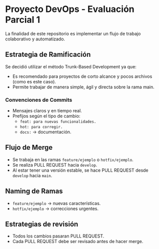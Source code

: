 # Proyecto DevOps - Evaluación Parcial 1

La finalidad de este repositorio es implementar un flujo de trabajo colaborativo y automatizado.

## Estrategia de Ramificación

Se decidió utilizar el método Trunk-Based Development ya que:
- Es recomendado para proyectos de corto alcance y pocos archivos (como es este caso).
- Permite trabajar de manera simple, ágil y directa sobre la rama main.

### Convenciones de Commits
- Mensajes claros y en tiempo real.
- Prefijos según el tipo de cambio:
  - `feat: para nuevas funcionalidades.`
  - `hot: para corregir.`
  - `docs:` → documentación.

## Flujo de Merge
- Se trabaja en las ramas `feature/ejemplo` o `hotfix/ejemplo`.
- Se realiza PULL REQUEST hacia `develop`.
- Al estar tener una versión estable, se hace PULL REQUEST desde `develop` hacia `main`.

## Naming de Ramas
- `feature/ejemplo` → nuevas características.
- `hotfix/ejemplo` → correcciones urgentes.

## Estrategias de revisión
- Todos los cambios pasaran PULL REQUEST.
- Cada PULL REQUEST debe ser revisado antes de hacer merge.
